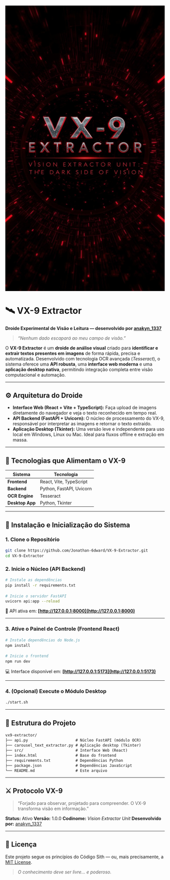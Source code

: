 ![VX-9 Banner](Banner.jpg)

# 🛰️ VX-9 Extractor

**Droide Experimental de Visão e Leitura — desenvolvido por [anakyn_1337](https://github.com/Jonathan-6dward)**

> *“Nenhum dado escapará ao meu campo de visão.”*

O **VX-9 Extractor** é um **droide de análise visual** criado para **identificar e extrair textos presentes em imagens** de forma rápida, precisa e automatizada.
Desenvolvido com tecnologia OCR avançada (*Tesseract*), o sistema oferece uma **API robusta**, uma **interface web moderna** e uma **aplicação desktop nativa**, permitindo integração completa entre visão computacional e automação.

---

## ⚙️ **Arquitetura do Droide**

* **Interface Web (React + Vite + TypeScript):**
  Faça upload de imagens diretamente do navegador e veja o texto reconhecido em tempo real.
* **API Backend (FastAPI + Uvicorn):**
  O núcleo de processamento do VX-9, responsável por interpretar as imagens e retornar o texto extraído.
* **Aplicação Desktop (Tkinter):**
  Uma versão leve e independente para uso local em Windows, Linux ou Mac. Ideal para fluxos offline e extração em massa.

---

## 🔮 **Tecnologias que Alimentam o VX-9**

| Sistema         | Tecnologia               |
| --------------- | ------------------------ |
| **Frontend**    | React, Vite, TypeScript  |
| **Backend**     | Python, FastAPI, Uvicorn |
| **OCR Engine**  | Tesseract                |
| **Desktop App** | Python, Tkinter          |

---

## 🧩 **Instalação e Inicialização do Sistema**

### 1. Clone o Repositório

```bash
git clone https://github.com/Jonathan-6dward/VX-9-Extractor.git
cd VX-9-Extractor
```

### 2. Inicie o Núcleo (API Backend)

```bash
# Instale as dependências
pip install -r requirements.txt

# Inicie o servidor FastAPI
uvicorn api:app --reload
```

🔗 API ativa em: **[http://127.0.0.1:8000](http://127.0.0.1:8000)**

---

### 3. Ative o Painel de Controle (Frontend React)

```bash
# Instale dependências do Node.js
npm install

# Inicie o frontend
npm run dev
```

💻 Interface disponível em: **[http://127.0.0.1:5173](http://127.0.0.1:5173)**

---

### 4. (Opcional) Execute o Módulo Desktop

```bash
./start.sh
```

---

## 🧠 **Estrutura do Projeto**

```
vx9-extractor/
├── api.py                     # Núcleo FastAPI (módulo OCR)
├── carousel_text_extractor.py # Aplicação desktop (Tkinter)
├── src/                       # Interface Web (React)
├── index.html                 # Base do frontend
├── requirements.txt           # Dependências Python
├── package.json               # Dependências JavaScript
└── README.md                  # Este arquivo
```

---

## ⚔️ **Protocolo VX-9**

> “Forjado para observar, projetado para compreender.
> O VX-9 transforma visão em informação.”

**Status:** Ativo
**Versão:** 1.0.0
**Codinome:** *Vision Extractor Unit*
**Desenvolvido por:** [anakyn_1337](https://github.com/Jonathan-6dward)

---

## 🩶 **Licença**

Este projeto segue os princípios do Código Sith — ou, mais precisamente, a [MIT License](LICENSE).

> *O conhecimento deve ser livre… e poderoso.*
